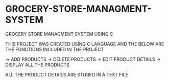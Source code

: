 # GROCERY-STORE-MANAGMENT-SYSTEM
GROCERY STORE MANAGMENT SYSTEM USING C 

THIS PROJECT WAS CREATED USING C LANGUAGE AND THE BELOW ARE THE FUNCTIONS INCLUDED IN THE PROJECT

-> ADD PRODUCTS 
-> DELETE PRODUCTS
-> EDIT PRODUCT DETAILS
-> DISPLAY ALL THE PRODUCTS

ALL THE PRODUCT DETAILS ARE STORED IN A TEXT FILE 

